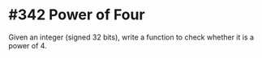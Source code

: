 # #342 Power of Four

Given an integer (signed 32 bits), write a function to check whether it is a power of 4.